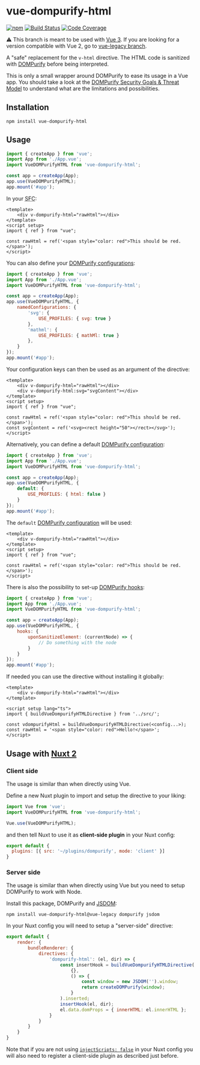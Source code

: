 # vue-dompurify-html

[![npm](https://img.shields.io/npm/v/vue-dompurify-html)](https://www.npmjs.com/package/vue-dompurify-html)
[![Build Status](https://github.com/LeSuisse/vue-dompurify-html/actions/workflows/CI.yml/badge.svg?branch=main)](https://github.com/LeSuisse/vue-dompurify-html/actions/workflows/CI.yml?query=branch%3Amain)
[![Code Coverage](https://codecov.io/gh/LeSuisse/vue-dompurify-html/branch/main/graph/badge.svg)](https://codecov.io/gh/LeSuisse/vue-dompurify-html)

⚠️ This branch is meant to be used with [Vue 3](https://github.com/vuejs/core). If you are looking for a version compatible with Vue 2,
go to [vue-legacy branch](https://github.com/LeSuisse/vue-dompurify-html/tree/vue-legacy).

A "safe" replacement for the `v-html` directive. The HTML code is
sanitized with [DOMPurify](https://github.com/cure53/DOMPurify) before being interpreted.

This is only a small wrapper around DOMPurify to ease its usage in a Vue app.
You should take a look at the 
[DOMPurify Security Goals & Threat Model](https://github.com/cure53/DOMPurify/wiki/Security-Goals-&-Threat-Model)
to understand what are the limitations and possibilities.

## Installation

```
npm install vue-dompurify-html
```

## Usage

```js
import { createApp } from 'vue';
import App from './App.vue';
import VueDOMPurifyHTML from 'vue-dompurify-html';

const app = createApp(App);
app.use(VueDOMPurifyHTML);
app.mount('#app');
```

In your <abbr title="Single File Component">SFC</abbr>:
```vue
<template>
    <div v-dompurify-html="rawHtml"></div>
</template>
<script setup>
import { ref } from "vue";

const rawHtml = ref('<span style="color: red">This should be red.</span>');
</script>
```


You can also define your [DOMPurify configurations](https://github.com/cure53/DOMPurify#can-i-configure-dompurify):
```js
import { createApp } from 'vue';
import App from './App.vue';
import VueDOMPurifyHTML from 'vue-dompurify-html';

const app = createApp(App);
app.use(VueDOMPurifyHTML, {
    namedConfigurations: {
        'svg': {
            USE_PROFILES: { svg: true }
        },
        'mathml': {
            USE_PROFILES: { mathMl: true }
        },
    }
});
app.mount('#app');
```

Your configuration keys can then be used as an argument of the directive:
```vue
<template>
    <div v-dompurify-html="rawHtml"></div>
    <div v-dompurify-html:svg="svgContent"></div>
</template>
<script setup>
import { ref } from "vue";

const rawHtml = ref('<span style="color: red">This should be red.</span>');
const svgContent = ref('<svg><rect height="50"></rect></svg>');
</script>
```

Alternatively, you can define a default [DOMPurify configuration](https://github.com/cure53/DOMPurify#can-i-configure-dompurify):
```js
import { createApp } from 'vue';
import App from './App.vue';
import VueDOMPurifyHTML from 'vue-dompurify-html';

const app = createApp(App);
app.use(VueDOMPurifyHTML, {
    default: {
        USE_PROFILES: { html: false }
    }
});
app.mount('#app');
```

The `default` [DOMPurify configuration](https://github.com/cure53/DOMPurify#can-i-configure-dompurify) will be used:
```vue
<template>
    <div v-dompurify-html="rawHtml"></div>
</template>
<script setup>
import { ref } from "vue";

const rawHtml = ref('<span style="color: red">This should be red.</span>');
</script>
```

There is also the possibility to set-up [DOMPurify hooks](https://github.com/cure53/DOMPurify#hooks):
```js
import { createApp } from 'vue';
import App from './App.vue';
import VueDOMPurifyHTML from 'vue-dompurify-html';

const app = createApp(App);
app.use(VueDOMPurifyHTML, {
    hooks: {
        uponSanitizeElement: (currentNode) => {
            // Do something with the node
        }
    }
});
app.mount('#app');
```

If needed you can use the directive without installing it globally:

```vue
<template>
    <div v-dompurify-html="rawHtml"></div>
</template>

<script setup lang="ts">
import { buildVueDompurifyHTMLDirective } from '../src/';

const vdompurifyHtml = buildVueDompurifyHTMLDirective(<config...>);
const rawHtml = '<span style="color: red">Hello!</span>';
</script>
```

## Usage with [Nuxt 2](https://nuxtjs.org/)

### Client side

The usage is similar than when directly using Vue.

Define a new Nuxt plugin to import and setup the directive to your liking:

```js
import Vue from 'vue';
import VueDOMPurifyHTML from 'vue-dompurify-html';

Vue.use(VueDOMPurifyHTML);
```

and then tell Nuxt to use it as **client-side plugin** in your Nuxt config:

```js
export default {
  plugins: [{ src: '~/plugins/dompurify', mode: 'client' }]
}
```

### Server side

The usage is similar than when directly using Vue but you need to setup DOMPurify to work with Node.

Install this package, DOMPurify and [JSDOM](https://github.com/jsdom/jsdom):

```
npm install vue-dompurify-html@vue-legacy dompurify jsdom
```

In your Nuxt config you will need to setup a "server-side" directive:

```js
export default {
    render: {
        bundleRenderer: {
            directives: {
                'dompurify-html': (el, dir) => {
                    const insertHook = buildVueDompurifyHTMLDirective(
                        {},
                        () => {
                            const window = new JSDOM('').window;
                            return createDOMPurify(window);
                        }
                    ).inserted;
                    insertHook(el, dir);
                    el.data.domProps = { innerHTML: el.innerHTML };
                }
            }
        }
    }
}
```

Note that if you are not using [`injectScripts: false`](https://nuxtjs.org/docs/configuration-glossary/configuration-render/#injectscripts)
in your Nuxt config you will also need to register a client-side plugin as described just before.
